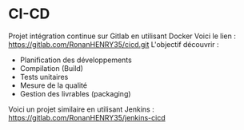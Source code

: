 # CI-CD
Projet intégration continue sur Gitlab en utilisant Docker
Voici le lien : https://gitlab.com/RonanHENRY35/cicd.git
L'objectif découvrir :
- Planification des développements
- Compilation (Build)
- Tests unitaires
- Mesure de la qualité
- Gestion des livrables (packaging)

Voici un projet similaire en utilisant Jenkins : https://gitlab.com/RonanHENRY35/jenkins-cicd
